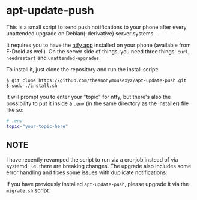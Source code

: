 # apt-update-push

This is a small script to send push notifications to your phone after every unattended upgrade on Debian(-derivative) server systems.

It requires you to have the [ntfy app](https://ntfy.sh) installed on your phone (available from F-Droid as well).
On the server side of things, you need three things: `curl`, `needrestart` and `unattended-upgrades`.

To install it, just clone the repository and run the install script:

```console
$ git clone https://github.com/theanonymousexyz/apt-update-push.git
$ sudo ./install.sh
```

It will prompt you to enter your "topic" for ntfy, but there's also the possibility to put it inside a `.env` (in the same directory as the installer) file like so:

```sh
# .env
topic="your-topic-here"
```

## NOTE

I have recently revamped the script to run via a cronjob instead of via systemd, i.e. there are breaking changes. The upgrade also includes some error handling and fixes some issues with duplicate notifications.

If you have previously installed `apt-update-push`, please upgrade it via the `migrate.sh` script.
